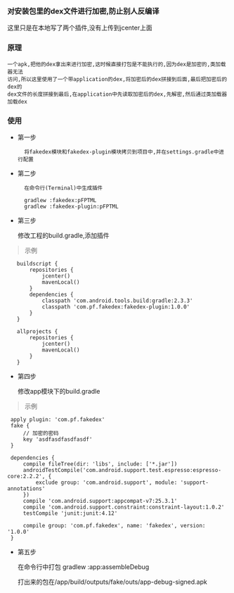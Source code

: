 ### 对安装包里的dex文件进行加密,防止别人反编译

这里只是在本地写了两个插件,没有上传到jcenter上面

### 原理

    一个apk,把他的dex拿出来进行加密,这时候直接打包是不能执行的,因为dex是加密的,类加载器无法
    访问,所以这里使用了一个带application的dex,将加密后的dex拼接到后面,最后把加密后的dex的
    dex文件的长度拼接到最后,在application中先读取加密后的dex,先解密,然后通过类加载器加载dex

### 使用

* 第一步

        将fakedex模块和fakedex-plugin模块拷贝到项目中,并在settings.gradle中进行配置
      
* 第二步
        
        在命令行(Terminal)中生成插件
        
        gradlew :fakedex:pFPTML
        gradlew :fakedex-plugin:pFPTML
        
* 第三步
        
     修改工程的build.gradle,添加插件
        
> 示例
        
       buildscript {
           repositories {
               jcenter()
               mavenLocal()
           }
           dependencies {
               classpath 'com.android.tools.build:gradle:2.3.3'
               classpath 'com.pf.fakedex:fakedex-plugin:1.0.0'
           }
       }
       
       allprojects {
           repositories {
               jcenter()
               mavenLocal()
           }
       }
       
* 第四步

     修改app模块下的build.gradle
     
> 示例
     
     apply plugin: 'com.pf.fakedex'
     fake {
         // 加密的密码
         key 'asdfasdfasdfasdf'
     }
     
     dependencies {
         compile fileTree(dir: 'libs', include: ['*.jar'])
         androidTestCompile('com.android.support.test.espresso:espresso-core:2.2.2', {
             exclude group: 'com.android.support', module: 'support-annotations'
         })
         compile 'com.android.support:appcompat-v7:25.3.1'
         compile 'com.android.support.constraint:constraint-layout:1.0.2'
         testCompile 'junit:junit:4.12'
     
         compile group: 'com.pf.fakedex', name: 'fakedex', version: '1.0.0'
     }
     
* 第五步
     
     在命令行中打包  gradlew :app:assembleDebug
     
     打出来的包在/app/build/outputs/fake/outs/app-debug-signed.apk